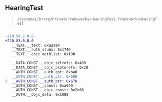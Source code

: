 ## HearingTest

> `/System/Library/PrivateFrameworks/HearingTest.framework/HearingTest`

```diff

-210.50.2.0.0
+220.83.0.0.0
   __TEXT.__text: 0xa2ae4
   __TEXT.__auth_stubs: 0x1740
   __TEXT.__objc_methlist: 0x190

   __DATA_CONST.__objc_selrefs: 0x400
   __DATA_CONST.__objc_protorefs: 0x28
   __AUTH_CONST.__auth_got: 0xba0
-  __AUTH_CONST.__auth_ptr: 0x680
+  __AUTH_CONST.__auth_ptr: 0x678
   __AUTH_CONST.__const: 0xa990
   __AUTH_CONST.__objc_const: 0x2d00
   __AUTH.__objc_data: 0x1088

```
